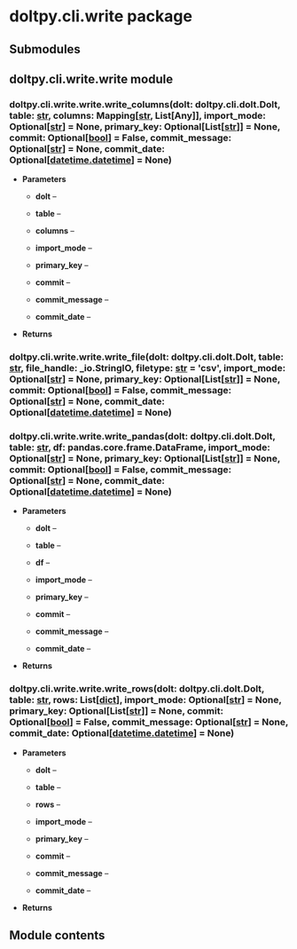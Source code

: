 # doltpy.cli.write package

## Submodules

## doltpy.cli.write.write module


### doltpy.cli.write.write.write_columns(dolt: doltpy.cli.dolt.Dolt, table: [str](https://docs.python.org/3/library/stdtypes.html#str), columns: Mapping[[str](https://docs.python.org/3/library/stdtypes.html#str), List[Any]], import_mode: Optional[[str](https://docs.python.org/3/library/stdtypes.html#str)] = None, primary_key: Optional[List[[str](https://docs.python.org/3/library/stdtypes.html#str)]] = None, commit: Optional[[bool](https://docs.python.org/3/library/functions.html#bool)] = False, commit_message: Optional[[str](https://docs.python.org/3/library/stdtypes.html#str)] = None, commit_date: Optional[[datetime.datetime](https://docs.python.org/3/library/datetime.html#datetime.datetime)] = None)

* **Parameters**

    
    * **dolt** – 


    * **table** – 


    * **columns** – 


    * **import_mode** – 


    * **primary_key** – 


    * **commit** – 


    * **commit_message** – 


    * **commit_date** – 



* **Returns**

    


### doltpy.cli.write.write.write_file(dolt: doltpy.cli.dolt.Dolt, table: [str](https://docs.python.org/3/library/stdtypes.html#str), file_handle: _io.StringIO, filetype: [str](https://docs.python.org/3/library/stdtypes.html#str) = 'csv', import_mode: Optional[[str](https://docs.python.org/3/library/stdtypes.html#str)] = None, primary_key: Optional[List[[str](https://docs.python.org/3/library/stdtypes.html#str)]] = None, commit: Optional[[bool](https://docs.python.org/3/library/functions.html#bool)] = False, commit_message: Optional[[str](https://docs.python.org/3/library/stdtypes.html#str)] = None, commit_date: Optional[[datetime.datetime](https://docs.python.org/3/library/datetime.html#datetime.datetime)] = None)

### doltpy.cli.write.write.write_pandas(dolt: doltpy.cli.dolt.Dolt, table: [str](https://docs.python.org/3/library/stdtypes.html#str), df: pandas.core.frame.DataFrame, import_mode: Optional[[str](https://docs.python.org/3/library/stdtypes.html#str)] = None, primary_key: Optional[List[[str](https://docs.python.org/3/library/stdtypes.html#str)]] = None, commit: Optional[[bool](https://docs.python.org/3/library/functions.html#bool)] = False, commit_message: Optional[[str](https://docs.python.org/3/library/stdtypes.html#str)] = None, commit_date: Optional[[datetime.datetime](https://docs.python.org/3/library/datetime.html#datetime.datetime)] = None)

* **Parameters**

    
    * **dolt** – 


    * **table** – 


    * **df** – 


    * **import_mode** – 


    * **primary_key** – 


    * **commit** – 


    * **commit_message** – 


    * **commit_date** – 



* **Returns**

    


### doltpy.cli.write.write.write_rows(dolt: doltpy.cli.dolt.Dolt, table: [str](https://docs.python.org/3/library/stdtypes.html#str), rows: List[[dict](https://docs.python.org/3/library/stdtypes.html#dict)], import_mode: Optional[[str](https://docs.python.org/3/library/stdtypes.html#str)] = None, primary_key: Optional[List[[str](https://docs.python.org/3/library/stdtypes.html#str)]] = None, commit: Optional[[bool](https://docs.python.org/3/library/functions.html#bool)] = False, commit_message: Optional[[str](https://docs.python.org/3/library/stdtypes.html#str)] = None, commit_date: Optional[[datetime.datetime](https://docs.python.org/3/library/datetime.html#datetime.datetime)] = None)

* **Parameters**

    
    * **dolt** – 


    * **table** – 


    * **rows** – 


    * **import_mode** – 


    * **primary_key** – 


    * **commit** – 


    * **commit_message** – 


    * **commit_date** – 



* **Returns**

    

## Module contents
